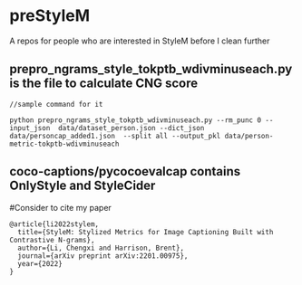 # preStyleM
A repos for people who are interested in StyleM before I clean further

## prepro_ngrams_style_tokptb_wdivminuseach.py is the file to calculate CNG score
```
//sample command for it

python prepro_ngrams_style_tokptb_wdivminuseach.py --rm_punc 0 --input_json  data/dataset_person.json --dict_json data/personcap_added1.json  --split all --output_pkl data/person-metric-tokptb-wdivminuseach
```
## coco-captions/pycocoevalcap contains OnlyStyle and StyleCider

#Consider to cite my paper
```
@article{li2022stylem,
  title={StyleM: Stylized Metrics for Image Captioning Built with Contrastive N-grams},
  author={Li, Chengxi and Harrison, Brent},
  journal={arXiv preprint arXiv:2201.00975},
  year={2022}
}
```

